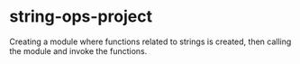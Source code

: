 # string-ops-project
Creating a module where functions related to strings is created, then calling the module and invoke the functions.
